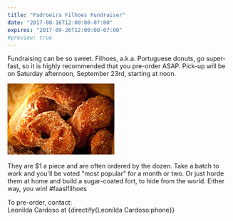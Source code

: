 ```yaml
---
title: "Padroeira Filhoes Fundraiser"
date: "2017-08-16T12:00:00-07:00"
expires: "2017-09-26T12:00:00-07:00"
#preview: true
---
```


Fundraising can be so sweet. Filhoes, a.k.a. Portuguese donuts, go super-fast, so it is highly recommended that you pre-order ASAP. Pick-up will be on Saturday afternoon, September 23rd, starting at noon.

![Portuguese donuts, filhoes](5422125261_6943df2271_m.jpg "More photos by photoskate at http://www.flickr.com/photos/photoskate/")

They are $1 a piece and are often ordered by the dozen. Take a batch to work and you'll be voted "most popular" for a month or two. Or just horde them at home and build a sugar-coated fort, to hide from the world. Either way, you win! #faaslfilhoes

To pre-order, contact:<br>
Leonilda Cardoso at {directify{Leonilda Cardoso:phone}}
